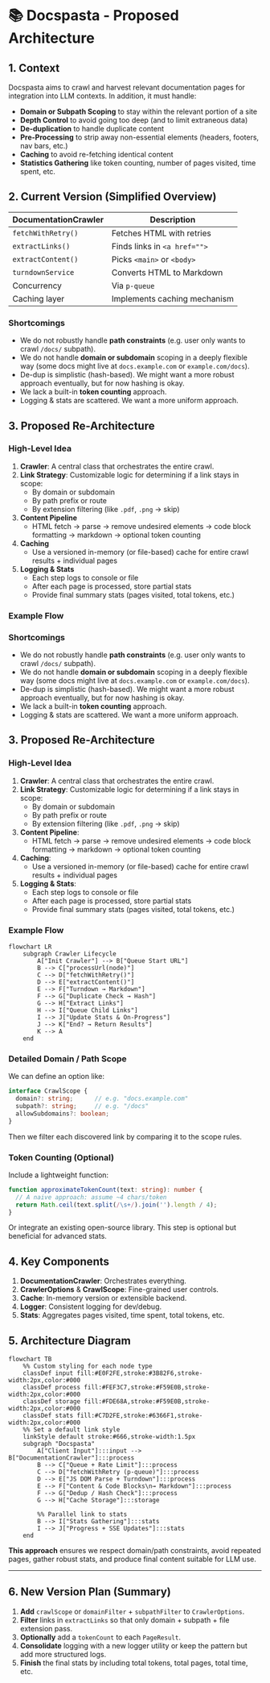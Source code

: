 # 📚 Docspasta - Proposed Architecture

## 1. Context

Docspasta aims to crawl and harvest relevant documentation pages for integration into LLM contexts. In addition, it must handle:

- **Domain or Subpath Scoping** to stay within the relevant portion of a site
- **Depth Control** to avoid going too deep (and to limit extraneous data)
- **De-duplication** to handle duplicate content
- **Pre-Processing** to strip away non-essential elements (headers, footers, nav bars, etc.)
- **Caching** to avoid re-fetching identical content
- **Statistics Gathering** like token counting, number of pages visited, time spent, etc.

## 2. Current Version (Simplified Overview)

| **DocumentationCrawler** | **Description**              |
| ------------------------ | ---------------------------- |
| `fetchWithRetry()`       | Fetches HTML with retries    |
| `extractLinks()`         | Finds links in `<a href="">` |
| `extractContent()`       | Picks `<main>` or `<body>`   |
| `turndownService`        | Converts HTML to Markdown    |
| Concurrency              | Via `p-queue`                |
| Caching layer            | Implements caching mechanism |

### Shortcomings

- We do not robustly handle **path constraints** (e.g. user only wants to crawl `/docs/` subpath).
- We do not handle **domain or subdomain** scoping in a deeply flexible way (some docs might live at `docs.example.com` or `example.com/docs`).
- De-dup is simplistic (hash-based). We might want a more robust approach eventually, but for now hashing is okay.
- We lack a built-in **token counting** approach.
- Logging & stats are scattered. We want a more uniform approach.

## 3. Proposed Re-Architecture

### High-Level Idea

1. **Crawler**: A central class that orchestrates the entire crawl.  
2. **Link Strategy**: Customizable logic for determining if a link stays in scope:
   - By domain or subdomain
   - By path prefix or route
   - By extension filtering (like `.pdf`, `.png` -> skip)
3. **Content Pipeline**
   - HTML fetch -> parse -> remove undesired elements -> code block formatting -> markdown -> optional token counting
4. **Caching**
   - Use a versioned in-memory (or file-based) cache for entire crawl results + individual pages 
5. **Logging & Stats**
   - Each step logs to console or file
   - After each page is processed, store partial stats
   - Provide final summary stats (pages visited, total tokens, etc.)

### Example Flow

### Shortcomings

- We do not robustly handle **path constraints** (e.g. user only wants to crawl `/docs/` subpath).
- We do not handle **domain or subdomain** scoping in a deeply flexible way (some docs might live at `docs.example.com` or `example.com/docs`).
- De-dup is simplistic (hash-based). We might want a more robust approach eventually, but for now hashing is okay.
- We lack a built-in **token counting** approach.
- Logging & stats are scattered. We want a more uniform approach.

## 3. Proposed Re-Architecture

### High-Level Idea

1. **Crawler**: A central class that orchestrates the entire crawl.  
2. **Link Strategy**: Customizable logic for determining if a link stays in scope:
   - By domain or subdomain
   - By path prefix or route
   - By extension filtering (like `.pdf`, `.png` -> skip)
3. **Content Pipeline**: 
   - HTML fetch -> parse -> remove undesired elements -> code block formatting -> markdown -> optional token counting
4. **Caching**:
   - Use a versioned in-memory (or file-based) cache for entire crawl results + individual pages 
5. **Logging & Stats**:
   - Each step logs to console or file
   - After each page is processed, store partial stats
   - Provide final summary stats (pages visited, total tokens, etc.)

### Example Flow

```mermaid
flowchart LR
    subgraph Crawler Lifecycle
        A["Init Crawler"] --> B["Queue Start URL"]
        B --> C["processUrl(node)"]
        C --> D["fetchWithRetry()"]
        D --> E["extractContent()"]
        E --> F["Turndown → Markdown"]
        F --> G["Duplicate Check → Hash"]
        G --> H["Extract Links"]
        H --> I["Queue Child Links"]
        I --> J["Update Stats & On-Progress"]
        J --> K["End? → Return Results"]
        K --> A
    end
```

### Detailed Domain / Path Scope

We can define an option like:

```ts
interface CrawlScope {
  domain?: string;      // e.g. "docs.example.com"
  subpath?: string;     // e.g. "/docs"
  allowSubdomains?: boolean;
}

```

Then we filter each discovered link by comparing it to the scope rules.

### Token Counting (Optional)

Include a lightweight function:

```ts
function approximateTokenCount(text: string): number {
  // A naive approach: assume ~4 chars/token
  return Math.ceil(text.split(/\s+/).join('').length / 4);
}

```

Or integrate an existing open-source library. This step is optional but beneficial for advanced stats.

## 4. Key Components

1. **DocumentationCrawler**: Orchestrates everything.
2. **CrawlerOptions** & **CrawlScope**: Fine-grained user controls.
3. **Cache**: In-memory version or extensible backend.
4. **Logger**: Consistent logging for dev/debug.
5. **Stats**: Aggregates pages visited, time spent, total tokens, etc.

## 5. Architecture Diagram

```mermaid
flowchart TB
    %% Custom styling for each node type
    classDef input fill:#E0F2FE,stroke:#3B82F6,stroke-width:2px,color:#000
    classDef process fill:#FEF3C7,stroke:#F59E0B,stroke-width:2px,color:#000
    classDef storage fill:#FDE68A,stroke:#F59E0B,stroke-width:2px,color:#000
    classDef stats fill:#C7D2FE,stroke:#6366F1,stroke-width:2px,color:#000
    %% Set a default link style
    linkStyle default stroke:#666,stroke-width:1.5px
    subgraph "Docspasta" 
        A["Client Input"]:::input --> B["DocumentationCrawler"]:::process
        B --> C["Queue + Rate Limit"]:::process
        C --> D["fetchWithRetry (p-queue)"]:::process
        D --> E["JS DOM Parse + Turndown"]:::process
        E --> F["Content & Code Blocks\n→ Markdown"]:::process
        F --> G["Dedup / Hash Check"]:::process
        G --> H["Cache Storage"]:::storage

        %% Parallel link to stats
        B --> I["Stats Gathering"]:::stats
        I --> J["Progress + SSE Updates"]:::stats
    end
```

**This approach** ensures we respect domain/path constraints, avoid repeated pages, gather robust stats, and produce final content suitable for LLM use.

---

## 6. New Version Plan (Summary)

1. **Add** `crawlScope` or `domainFilter` + `subpathFilter` to `CrawlerOptions`.
2. **Filter** links in `extractLinks` so that only domain + subpath + file extension pass.
3. **Optionally** add a `tokenCount` to each `PageResult`.
4. **Consolidate** logging with a new logger utility or keep the pattern but add more structured logs.
5. **Finish** the final stats by including total tokens, total pages, total time, etc.

